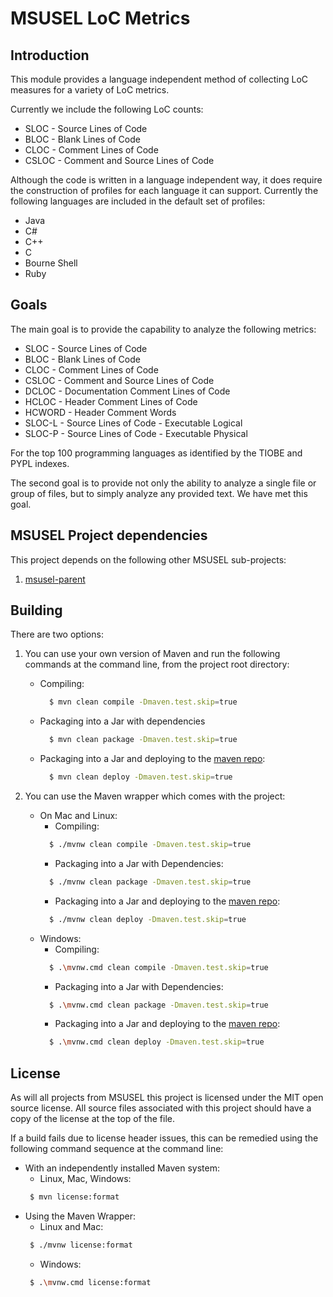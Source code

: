 # MSUSEL LoC Metrics

## Introduction
This module provides a language independent method of collecting LoC measures for a variety of LoC metrics.

Currently we include the following LoC counts:

* SLOC - Source Lines of Code
* BLOC - Blank Lines of Code
* CLOC - Comment Lines of Code
* CSLOC - Comment and Source Lines of Code

Although the code is written in a language independent way, it does require the construction of profiles for
each language it can support. Currently the following languages are included in the default set of profiles:

* Java
* C#
* C++
* C
* Bourne Shell
* Ruby

## Goals
The main goal is to provide the capability to analyze the following metrics:

* SLOC - Source Lines of Code
* BLOC - Blank Lines of Code
* CLOC - Comment Lines of Code
* CSLOC - Comment and Source Lines of Code
* DCLOC - Documentation Comment Lines of Code
* HCLOC - Header Comment Lines of Code
* HCWORD - Header Comment Words
* SLOC-L - Source Lines of Code - Executable Logical
* SLOC-P - Source Lines of Code - Executable Physical

For the top 100 programming languages as identified by the TIOBE and PYPL indexes.

The second goal is to provide not only the ability to analyze a single file or group of files,
but to simply analyze any provided text. We have met this goal.

## MSUSEL Project dependencies
This project depends on the following other MSUSEL sub-projects:
1. [msusel-parent](https://github.com/MSUSEL/msusel-parent/)

## Building
There are two options:

1. You can use your own version of Maven and run the following commands at the command line, from the project root directory:
   * Compiling:
      ```bash
        $ mvn clean compile -Dmaven.test.skip=true
      ```
   * Packaging into a Jar with dependencies
      ```bash
        $ mvn clean package -Dmaven.test.skip=true
      ```
   * Packaging into a Jar and deploying to the [maven repo](https://github.com/MSUSEL/msusel-maven-repo):
      ```bash
        $ mvn clean deploy -Dmaven.test.skip=true
      ```

2. You can use the Maven wrapper which comes with the project:
   * On Mac and Linux:
      - Compiling:
      ```bash
        $ ./mvnw clean compile -Dmaven.test.skip=true
      ```
      - Packaging into a Jar with Dependencies:
      ```bash
        $ ./mvnw clean package -Dmaven.test.skip=true
      ```
      - Packaging into a Jar and deploying to the [maven repo](https://github.com/MSUSEL/msusel-maven-repo):
      ```bash
        $ ./mvnw clean deploy -Dmaven.test.skip=true
      ```
   * Windows:
      - Compiling:
      ```bash
        $ .\mvnw.cmd clean compile -Dmaven.test.skip=true
      ```
      - Packaging into a Jar with Dependencies:
      ```bash
        $ .\mvnw.cmd clean package -Dmaven.test.skip=true
      ```
      - Packaging into a Jar and deploying to the [maven repo](https://github.com/MSUSEL/msusel-maven-repo):
      ```bash
        $ .\mvnw.cmd clean deploy -Dmaven.test.skip=true
      ```

## License
As will all projects from MSUSEL this project is licensed under the MIT open source license. All source files associated with this project should have a copy of the license at the top of the file.

If a build fails due to license header issues, this can be remedied using the following command sequence at the command line:

- With an independently installed Maven system:
    * Linux, Mac, Windows:
    ```bash
     $ mvn license:format
    ```
- Using the Maven Wrapper:
    * Linux and Mac:
    ```bash
     $ ./mvnw license:format
    ```
    * Windows:
    ```bash
     $ .\mvnw.cmd license:format
    ```
